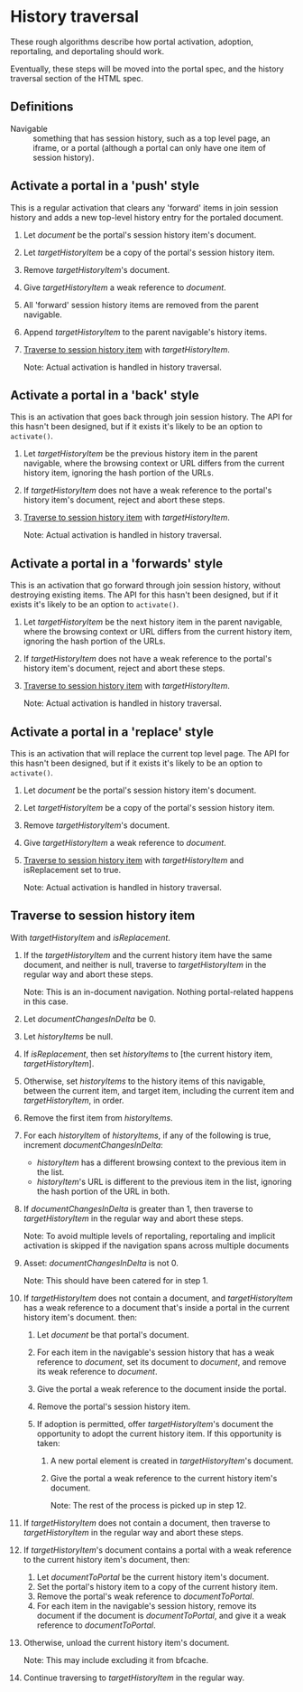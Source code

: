 # History traversal

These rough algorithms describe how portal activation, adoption, reportaling, and deportaling should work.

Eventually, these steps will be moved into the portal spec, and the history traversal section of the HTML spec.

## Definitions

<dl>
  <dt>Navigable</dt>
  <dd>something that has session history, such as a top level page, an iframe, or a portal (although a portal can only have one item of session history).</dd>
</dl>

## Activate a portal in a 'push' style

This is a regular activation that clears any 'forward' items in join session history and adds a new top-level history entry for the portaled document.

1. Let _document_ be the portal's session history item's document.
1. Let _targetHistoryItem_ be a copy of the portal's session history item.
1. Remove _targetHistoryItem_'s document.
1. Give _targetHistoryItem_ a weak reference to _document_.
1. All 'forward' session history items are removed from the parent navigable.
1. Append _targetHistoryItem_ to the parent navigable's history items.
1. [Traverse to session history item](#traverse-to-session-history-item) with _targetHistoryItem_.

   Note: Actual activation is handled in history traversal.

## Activate a portal in a 'back' style

This is an activation that goes back through join session history. The API for this hasn't been designed, but if it exists it's likely to be an option to `activate()`.

1. Let _targetHistoryItem_ be the previous history item in the parent navigable, where the browsing context or URL differs from the current history item, ignoring the hash portion of the URLs.
1. If _targetHistoryItem_ does not have a weak reference to the portal's history item's document, reject and abort these steps.
1. [Traverse to session history item](#traverse-to-session-history-item) with _targetHistoryItem_.

   Note: Actual activation is handled in history traversal.

## Activate a portal in a 'forwards' style

This is an activation that go forward through join session history, without destroying existing items. The API for this hasn't been designed, but if it exists it's likely to be an option to `activate()`.

1. Let _targetHistoryItem_ be the next history item in the parent navigable, where the browsing context or URL differs from the current history item, ignoring the hash portion of the URLs.
1. If _targetHistoryItem_ does not have a weak reference to the portal's history item's document, reject and abort these steps.
1. [Traverse to session history item](#traverse-to-session-history-item) with _targetHistoryItem_.

   Note: Actual activation is handled in history traversal.

## Activate a portal in a 'replace' style

This is an activation that will replace the current top level page. The API for this hasn't been designed, but if it exists it's likely to be an option to `activate()`.

1. Let _document_ be the portal's session history item's document.
1. Let _targetHistoryItem_ be a copy of the portal's session history item.
1. Remove _targetHistoryItem_'s document.
1. Give _targetHistoryItem_ a weak reference to _document_.
1. [Traverse to session history item](#traverse-to-session-history-item) with _targetHistoryItem_ and isReplacement set to true.

   Note: Actual activation is handled in history traversal.

## Traverse to session history item

With _targetHistoryItem_ and _isReplacement_.

1. If the _targetHistoryItem_ and the current history item have the same document, and neither is null, traverse to _targetHistoryItem_ in the regular way and abort these steps.

   Note: This is an in-document navigation. Nothing portal-related happens in this case.

1. Let _documentChangesInDelta_ be 0.
1. Let _historyItems_ be null.
1. If _isReplacement_, then set _historyItems_ to [the current history item, _targetHistoryItem_].
1. Otherwise, set _historyItems_ to the history items of this navigable, between the current item, and target item, including the current item and _targetHistoryItem_, in order.
1. Remove the first item from _historyItems_.
1. For each _historyItem_ of _historyItems_, if any of the following is true, increment _documentChangesInDelta_:
   - _historyItem_ has a different browsing context to the previous item in the list.
   - _historyItem_'s URL is different to the previous item in the list, ignoring the hash portion of the URL in both.
1. If _documentChangesInDelta_ is greater than 1, then traverse to _targetHistoryItem_ in the regular way and abort these steps.

   Note: To avoid multiple levels of reportaling, reportaling and implicit activation is skipped if the navigation spans across multiple documents

1. Asset: _documentChangesInDelta_ is not 0.

   Note: This should have been catered for in step 1.

1. If _targetHistoryItem_ does not contain a document, and _targetHistoryItem_ has a weak reference to a document that's inside a portal in the current history item's document. then:

   1. Let _document_ be that portal's document.
   1. For each item in the navigable's session history that has a weak reference to _document_, set its document to _document_, and remove its weak reference to _document_.
   1. Give the portal a weak reference to the document inside the portal.
   1. Remove the portal's session history item.
   1. If adoption is permitted, offer _targetHistoryItem_'s document the opportunity to adopt the current history item. If this opportunity is taken:

      1. A new portal element is created in _targetHistoryItem_'s document.
      1. Give the portal a weak reference to the current history item's document.

         Note: The rest of the process is picked up in step 12.

1. If _targetHistoryItem_ does not contain a document, then traverse to _targetHistoryItem_ in the regular way and abort these steps.
1. If _targetHistoryItem_'s document contains a portal with a weak reference to the current history item's document, then:
   1. Let _documentToPortal_ be the current history item's document.
   1. Set the portal's history item to a copy of the current history item.
   1. Remove the portal's weak reference to _documentToPortal_.
   1. For each item in the navigable's session history, remove its document if the document is _documentToPortal_, and give it a weak reference to _documentToPortal_.
1. Otherwise, unload the current history item's document.

   Note: This may include excluding it from bfcache.

1. Continue traversing to _targetHistoryItem_ in the regular way.
